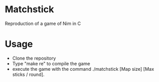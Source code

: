 # Matchstick
Reproduction of a game of Nim in C
# Usage
  - Clone the repository
  - Type "make re" to compile the game
  - execute the game with the command ./matchstick [Map size] [Max sticks / round].
